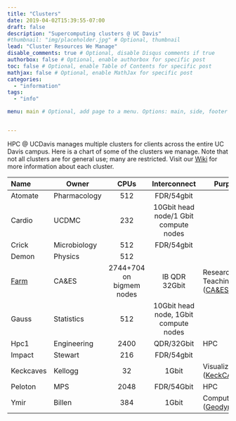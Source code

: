 ```yaml
---
title: "Clusters"
date: 2019-04-02T15:39:55-07:00
draft: false
description: "Supercomputing clusters @ UC Davis"
#thumbnail: "img/placeholder.jpg" # Optional, thumbnail
lead: "Cluster Resources We Manage"
disable_comments: true # Optional, disable Disqus comments if true
authorbox: false # Optional, enable authorbox for specific post
toc: false # Optional, enable Table of Contents for specific post
mathjax: false # Optional, enable MathJax for specific post
categories:
  - "information"
tags:
  - "info"

menu: main # Optional, add page to a menu. Options: main, side, footer


---
```

HPC @ UCDavis manages multiple clusters for clients across the entire UC Davis campus.
Here is a chart of some of the clusters we manage. Note that not all clusters
are for general use; many are restricted. Visit our [Wiki](http://wiki.cse.ucdavis.edu) for
more information about each cluster.
<!--more-->

| Name      | Owner        | CPUs    | Interconnect | Purpose |
|:----------|--------------|:-------:|:------------:|---------|
| Atomate   | Pharmacology | 512   | FDR/54gbit     |         |
| Cardio    | UCDMC        | 232   | 10Gbit head node/1 Gbit compute nodes   |
| Crick     | Microbiology |  512  | FDR/54gbit     |         |
| Demon     | Physics      | 512   |                |         |
| [Farm](/posts/about_farm) | CA&ES |2744+704 on bigmem nodes| IB QDR 32Gbit | Research + Teaching ([CA&ES](https://caes.ucdavis.edu))|
| Gauss     | Statistics   | 512   | 10Gbit head node, 1Gbit compute nodes  |             |
| Hpc1      | Engineering  | 2400  | QDR/32Gbit     | HPC     |
| Impact    | Stewart      | 216   | FDR/54gbit     |         | 
| Keckcaves | Kellogg      | 32    | 1Gbit          | Visualization ([KeckCAVES](https://keckcaves.org))  |
| Peloton   | MPS          | 2048  | FDR/54Gbit     | HPC     |
| Ymir      | Billen       | 384   | 1Gbit          | Compute ([Geodynamics](http://www.geodynamics.org))  |
